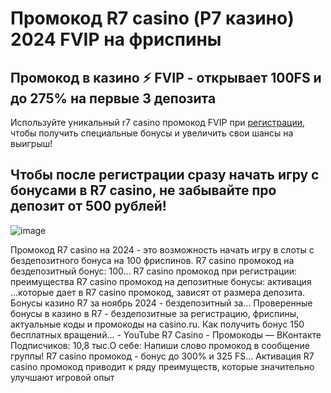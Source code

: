# Промокод R7 casino (Р7 казино) 2024 FVIP на фриспины

## Промокод в казино ⚡️ FVIP - открывает 100FS и до 275% на первые 3 депозита

Используйте уникальный r7 casino промокод FVIP при [регистрации](https://linkcasino.ru/r7_casino), чтобы получить специальные бонусы и увеличить свои шансы на выигрыш!

## Чтобы после регистрации сразу начать игру с бонусами в R7 casino, не забывайте про депозит от 500 рублей!

![image](https://github.com/user-attachments/assets/2ccbd220-7456-4ff5-98ed-15779167266b)

Промокод R7 casino на 2024 - это возможность начать игру в слоты с бездепозитного бонуса на 100 фриспинов.
R7 casino промокод на бездепозитный бонус: 100...
R7 casino промокод при регистрации: преимущества
R7 casino промокод на депозитные бонусы: активация
...которые дает в R7 casino промокод, зависят от размера депозита.
Бонусы казино R7 за ноябрь 2024 - бездепозитный за...
Проверенные бонусы в казино в R7 - бездепозитные за регистрацию, фриспины, актуальные коды и промокоды на casino.ru.
Как получить бонус 150 бесплатных вращений... - YouTube
R7 Casino - Промокоды — ВКонтакте
Подписчиков: 10,8 тыс.О себе: Напиши слово промокод в сообщение группы!
R7 casino промокод - бонус до 300% и 325 FS...
Активация R7 casino промокод приводит к ряду преимуществ, которые значительно улучшают игровой опыт
